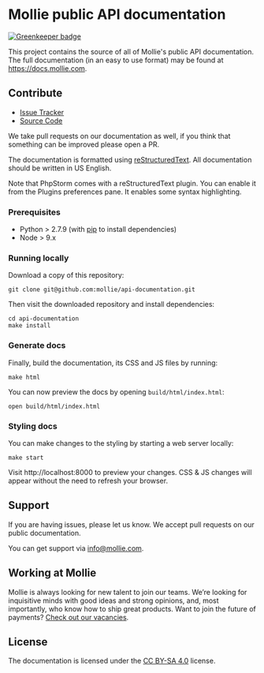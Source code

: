 # Mollie public API documentation

[![Greenkeeper badge](https://badges.greenkeeper.io/mollie/api-documentation.svg)](https://greenkeeper.io/)


This project contains the source of all of Mollie's public API documentation. The full documentation (in an easy to use
format) may be found at https://docs.mollie.com.

## Contribute

- [Issue Tracker](https://github.com/mollie/api-documentation/issues)
- [Source Code](https://github.com/mollie/api-documentation)

We take pull requests on our documentation as well, if you think that something can be improved please open a PR.

The documentation is formatted using [reStructuredText](http://www.sphinx-doc.org/en/master/rest.html). All
documentation should be written in US English.

Note that PhpStorm comes with a reStructuredText plugin. You can enable it from the Plugins preferences pane. It enables
some syntax highlighting.

### Prerequisites

- Python > 2.7.9 (with [pip](https://pypi.org/project/pip/) to install dependencies)
- Node > 9.x

### Running locally

Download a copy of this repository:

```shell
git clone git@github.com:mollie/api-documentation.git
```

Then visit the downloaded repository and install dependencies:

```shell
cd api-documentation
make install
```

### Generate docs

Finally, build the documentation, its CSS and JS files by running:

```shell
make html
```

You can now preview the docs by opening `build/html/index.html`:

```shell
open build/html/index.html
```

### Styling docs

You can make changes to the styling by starting a web server locally:

```shell
make start
```

Visit http://localhost:8000 to preview your changes. CSS & JS changes will appear without the need to refresh your 
browser.

## Support

If you are having issues, please let us know. We accept pull requests on our public documentation.

You can get support via info@mollie.com.

## Working at Mollie

Mollie is always looking for new talent to join our teams. We’re looking for inquisitive minds with good ideas and
strong opinions, and, most importantly, who know how to ship great products. Want to join the future of payments? 
[Check out our vacancies](https://jobs.mollie.com).

## License

The documentation is licensed under the [CC BY-SA 4.0](https://creativecommons.org/licenses/by-sa/4.0/?) license.
